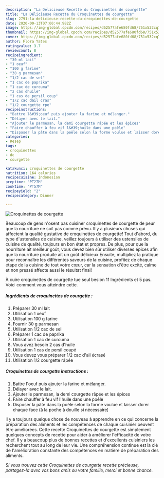 ```yaml
---
description: "La Délicieuse Recette du Croquinettes de courgette"
title: "La Délicieuse Recette du Croquinettes de courgette"
slug: 2791-la-delicieuse-recette-du-croquinettes-de-courgette
date: 2020-09-13T07:00:44.982Z
image: https://img-global.cpcdn.com/recipes/d52577afe680fd68/751x532cq70/croquinettes-de-courgette-photo-principale-de-la-recette.jpg
thumbnail: https://img-global.cpcdn.com/recipes/d52577afe680fd68/751x532cq70/croquinettes-de-courgette-photo-principale-de-la-recette.jpg
cover: https://img-global.cpcdn.com/recipes/d52577afe680fd68/751x532cq70/croquinettes-de-courgette-photo-principale-de-la-recette.jpg
author: Flora Yates
ratingvalue: 3.7
reviewcount: 8
recipeingredient:
- "30 ml lait"
- "1 oeuf"
- "100 g farine"
- "30 g parmesan"
- "1/2 cac de sel"
- "1 cac de paprika"
- "1 cac de curcuma"
- "2 cas dhuile"
- "1 cas de persil coup"
- "1/2 cac dail cras"
- "1/2 courgette rpe"
recipeinstructions:
- "Battre l&#39;oeuf puis ajouter la farine et mélanger."
- "Délayer avec le lait."
- "Ajouter le parmesan, la demi courgette râpée et les épices"
- "Faire chauffer à feu vif l&#39;huile dans une poêle"
- "Disposer la pâte dans la poêle selon la forme voulue et laisser dorer chaque face (à la poche à douille si nécessaire)"
categories:
- Resep
tags:
- croquinettes
- de
- courgette

katakunci: croquinettes de courgette 
nutrition: 164 calories
recipecuisine: Indonesian
preptime: "PT27M"
cooktime: "PT57M"
recipeyield: "2"
recipecategory: Dinner

---
```



![Croquinettes de courgette](https://img-global.cpcdn.com/recipes/d52577afe680fd68/751x532cq70/croquinettes-de-courgette-photo-principale-de-la-recette.jpg)

Beaucoup de gens n'osent pas cuisiner croquinettes de courgette de peur que la nourriture ne soit pas comme prévu. Il y a plusieurs choses qui affectent la qualité gustative de croquinettes de courgette! Tout d'abord, du type d'ustensiles de cuisine, veillez toujours à utiliser des ustensiles de cuisine de qualité, toujours en bon état et propres. De plus, pour que la nourriture ait meilleur goût, vous devez bien sûr utiliser diverses épices afin que la nourriture produite ait un goût délicieux Ensuite, multipliez la pratique pour reconnaître les différentes saveurs de la cuisine, profitez de chaque étape de la cuisine de tout votre cœur, car la sensation d'être excité, calme et non pressé affecte aussi le résultat final!

<!--inarticleads1-->

À cuire croquinettes de courgette tue seul besion 11 Ingrédients et 5 pas. Voici comment vous atteindre cette.

##### Ingrédients de croquinettes de courgette :

1. Préparer 30 ml lait
1. Utilisation 1 oeuf
1. Utilisation 100 g farine
1. Fournir 30 g parmesan
1. Utilisation 1/2 cac de sel
1. Préparer 1 cac de paprika
1. Utilisation 1 cac de curcuma
1. Vous avez besoin 2 cas d&#39;huile
1. Utilisation 1 cas de persil coupé
1. Vous devez vous préparer 1/2 cac d&#39;ail écrasé
1. Utilisation 1/2 courgette râpée




<!--inarticleads2-->

##### Croquinettes de courgette instructions :

1. Battre l&#39;oeuf puis ajouter la farine et mélanger.
1. Délayer avec le lait.
1. Ajouter le parmesan, la demi courgette râpée et les épices
1. Faire chauffer à feu vif l&#39;huile dans une poêle
1. Disposer la pâte dans la poêle selon la forme voulue et laisser dorer chaque face (à la poche à douille si nécessaire)




<!--inarticleads1-->

<p>
Il y a toujours quelque chose de nouveau à apprendre en ce qui concerne la préparation des aliments et les compétences de chaque cuisinier peuvent être améliorées. Cette recette Croquinettes de courgette est simplement quelques concepts de recette pour aider à améliorer l'efficacité de votre chef. Il y a beaucoup plus de bonnes recettes et d'excellents cuisiniers les recherchent tout au long de leur vie. Une compréhension continue est la clé de l'amélioration constante des compétences en matière de préparation des aliments.
</p>

<p>
<i>Si vous trouvez cette Croquinettes de courgette recette précieuse, partagez-la avec vos bons amis ou votre famille, merci et bonne chance.</i>
</p>
